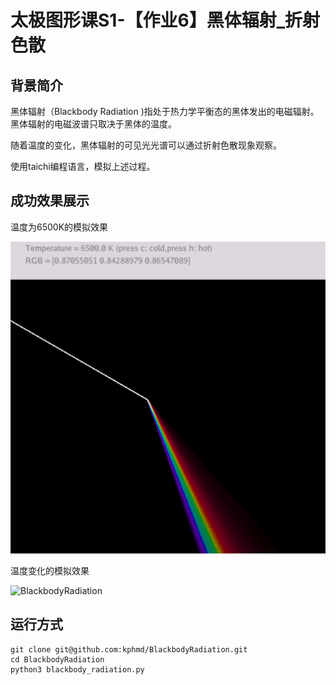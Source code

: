 # 太极图形课S1-【作业6】黑体辐射_折射色散

## 背景简介
黑体辐射（Blackbody Radiation )指处于热力学平衡态的黑体发出的电磁辐射。黑体辐射的电磁波谱只取决于黑体的温度。

随着温度的变化，黑体辐射的可见光光谱可以通过折射色散现象观察。

使用taichi编程语言，模拟上述过程。

## 成功效果展示

温度为6500K的模拟效果

![BlackbodyRadiation6500K](./data/BlackbodyRadiation6500K.png)

温度变化的模拟效果

![BlackbodyRadiation](./data/BlackbodyRadiation.gif)

## 运行方式
```
git clone git@github.com:kphmd/BlackbodyRadiation.git
cd BlackbodyRadiation
python3 blackbody_radiation.py
```
